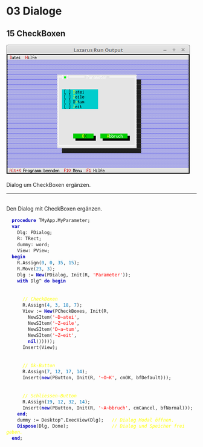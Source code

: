<html>
    <b><h1>03 Dialoge</h1></b>
    <b><h2>15 CheckBoxen</h2></b>
<img src="image.png" alt="Selfhtml"><br><br>
Dialog um CheckBoxen ergänzen.<br>
<hr><br>
Den Dialog mit CheckBoxen ergänzen.<br>
<pre><code>  <b><font color="0000BB">procedure</font></b> TMyApp.MyParameter;
  <b><font color="0000BB">var</font></b>
    Dlg: PDialog;
    R: TRect;
    dummy: word;
    View: PView;
  <b><font color="0000BB">begin</font></b>
    R.Assign(<font color="#0077BB">0</font>, <font color="#0077BB">0</font>, <font color="#0077BB">35</font>, <font color="#0077BB">15</font>);
    R.Move(<font color="#0077BB">23</font>, <font color="#0077BB">3</font>);
    Dlg := <b><font color="0000BB">New</font></b>(PDialog, Init(R, <font color="#FF0000">'Parameter'</font>));
    <b><font color="0000BB">with</font></b> Dlg^ <b><font color="0000BB">do</font></b> <b><font color="0000BB">begin</font></b>
<br>
      <i><font color="#FFFF00">// CheckBoxen</font></i>
      R.Assign(<font color="#0077BB">4</font>, <font color="#0077BB">3</font>, <font color="#0077BB">18</font>, <font color="#0077BB">7</font>);
      View := <b><font color="0000BB">New</font></b>(PCheckBoxes, Init(R,
        NewSItem(<font color="#FF0000">'~D~atei'</font>,
        NewSItem(<font color="#FF0000">'~Z~eile'</font>,
        NewSItem(<font color="#FF0000">'D~a~tum'</font>,
        NewSItem(<font color="#FF0000">'~Z~eit'</font>,
        <b><font color="0000BB">nil</font></b>))))));
      Insert(View);
<br>
      <i><font color="#FFFF00">// Ok-Button</font></i>
      R.Assign(<font color="#0077BB">7</font>, <font color="#0077BB">12</font>, <font color="#0077BB">17</font>, <font color="#0077BB">14</font>);
      Insert(<b><font color="0000BB">new</font></b>(PButton, Init(R, <font color="#FF0000">'~O~K'</font>, cmOK, bfDefault)));
<br>
      <i><font color="#FFFF00">// Schliessen-Button</font></i>
      R.Assign(<font color="#0077BB">19</font>, <font color="#0077BB">12</font>, <font color="#0077BB">32</font>, <font color="#0077BB">14</font>);
      Insert(<b><font color="0000BB">new</font></b>(PButton, Init(R, <font color="#FF0000">'~A~bbruch'</font>, cmCancel, bfNormal)));
    <b><font color="0000BB">end</font></b>;
    dummy := Desktop^.ExecView(Dlg);   <i><font color="#FFFF00">// Dialog Modal öffnen.</font></i>
    <b><font color="0000BB">Dispose</font></b>(Dlg, Done);                <i><font color="#FFFF00">// Dialog und Speicher frei geben.</font></i>
  <b><font color="0000BB">end</font></b>;</code></pre>
<br>
</html>
